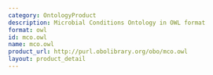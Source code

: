 ```yaml
---
category: OntologyProduct
description: Microbial Conditions Ontology in OWL format
format: owl
id: mco.owl
name: mco.owl
product_url: http://purl.obolibrary.org/obo/mco.owl
layout: product_detail
---
```

